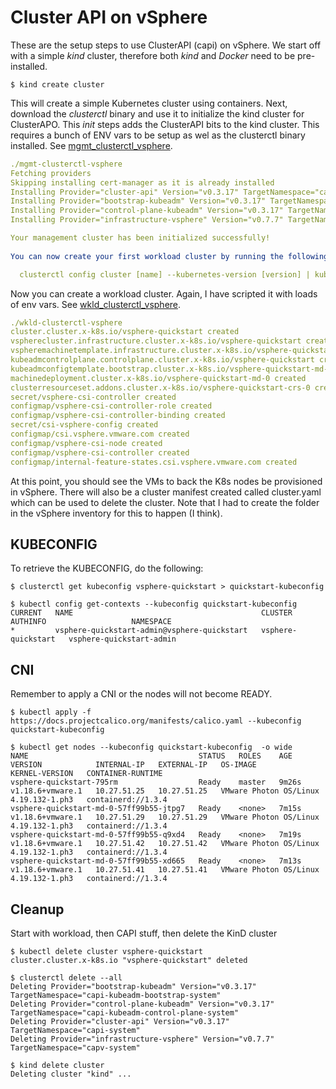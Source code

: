 # Cluster API on vSphere #

These are the setup steps to use ClusterAPI (capi) on vSphere. We start off with a simple *kind* cluster, therefore both _kind_ and _Docker_ need to be pre-installed.

`$ kind create cluster`

This will create a simple Kubernetes cluster using containers. Next, download the *clusterctl* binary and use it to initialize the kind cluster for ClusterAPO. This _init_ steps adds the ClusterAPI bits to the kind cluster. This requires a bunch of ENV vars to be setup as wel as the clusterctl binary installed. See [mgmt_clusterctl_vsphere](./mgmt-clusterctl-vsphere).

```yaml
./mgmt-clusterctl-vsphere
Fetching providers
Skipping installing cert-manager as it is already installed
Installing Provider="cluster-api" Version="v0.3.17" TargetNamespace="capi-system"
Installing Provider="bootstrap-kubeadm" Version="v0.3.17" TargetNamespace="capi-kubeadm-bootstrap-system"
Installing Provider="control-plane-kubeadm" Version="v0.3.17" TargetNamespace="capi-kubeadm-control-plane-system"
Installing Provider="infrastructure-vsphere" Version="v0.7.7" TargetNamespace="capv-system"

Your management cluster has been initialized successfully!
 
You can now create your first workload cluster by running the following:

  clusterctl config cluster [name] --kubernetes-version [version] | kubectl apply -f -
```

Now you can create a workload cluster. Again, I have scripted it with loads of env vars. See [wkld_clusterctl_vsphere](./wkld-clusterctl-vsphere).

```yaml
./wkld-clusterctl-vsphere
cluster.cluster.x-k8s.io/vsphere-quickstart created
vspherecluster.infrastructure.cluster.x-k8s.io/vsphere-quickstart created
vspheremachinetemplate.infrastructure.cluster.x-k8s.io/vsphere-quickstart created
kubeadmcontrolplane.controlplane.cluster.x-k8s.io/vsphere-quickstart created
kubeadmconfigtemplate.bootstrap.cluster.x-k8s.io/vsphere-quickstart-md-0 created
machinedeployment.cluster.x-k8s.io/vsphere-quickstart-md-0 created
clusterresourceset.addons.cluster.x-k8s.io/vsphere-quickstart-crs-0 created
secret/vsphere-csi-controller created
configmap/vsphere-csi-controller-role created
configmap/vsphere-csi-controller-binding created
secret/csi-vsphere-config created
configmap/csi.vsphere.vmware.com created
configmap/vsphere-csi-node created
configmap/vsphere-csi-controller created
configmap/internal-feature-states.csi.vsphere.vmware.com created
```

At this point, you should see the VMs to back the K8s nodes be provisioned in vSphere. There will also be a cluster manifest created called cluster.yaml which can be used to delete the cluster. Note that I had to create the folder in the vSphere inventory for this to happen (I think).


## KUBECONFIG

To retrieve the KUBECONFIG, do the following:

`$ clusterctl get kubeconfig vsphere-quickstart > quickstart-kubeconfig`

```
$ kubectl config get-contexts --kubeconfig quickstart-kubeconfig
CURRENT   NAME                                          CLUSTER              AUTHINFO                   NAMESPACE
*         vsphere-quickstart-admin@vsphere-quickstart   vsphere-quickstart   vsphere-quickstart-admin
```

## CNI 

Remember to apply a CNI or the nodes will not become READY.

`$ kubectl apply -f https://docs.projectcalico.org/manifests/calico.yaml --kubeconfig quickstart-kubeconfig`

```
$ kubectl get nodes --kubeconfig quickstart-kubeconfig  -o wide
NAME                                      STATUS   ROLES    AGE     VERSION            INTERNAL-IP   EXTERNAL-IP   OS-IMAGE                 KERNEL-VERSION   CONTAINER-RUNTIME
vsphere-quickstart-795rm                  Ready    master   9m26s   v1.18.6+vmware.1   10.27.51.25   10.27.51.25   VMware Photon OS/Linux   4.19.132-1.ph3   containerd://1.3.4
vsphere-quickstart-md-0-57ff99b55-jtpg7   Ready    <none>   7m15s   v1.18.6+vmware.1   10.27.51.29   10.27.51.29   VMware Photon OS/Linux   4.19.132-1.ph3   containerd://1.3.4
vsphere-quickstart-md-0-57ff99b55-q9xd4   Ready    <none>   7m19s   v1.18.6+vmware.1   10.27.51.42   10.27.51.42   VMware Photon OS/Linux   4.19.132-1.ph3   containerd://1.3.4
vsphere-quickstart-md-0-57ff99b55-xd665   Ready    <none>   7m13s   v1.18.6+vmware.1   10.27.51.41   10.27.51.41   VMware Photon OS/Linux   4.19.132-1.ph3   containerd://1.3.4
```

## Cleanup

Start with workload, then CAPI stuff, then delete the KinD cluster

```
$ kubectl delete cluster vsphere-quickstart
cluster.cluster.x-k8s.io "vsphere-quickstart" deleted
```
```
$ clusterctl delete --all
Deleting Provider="bootstrap-kubeadm" Version="v0.3.17" TargetNamespace="capi-kubeadm-bootstrap-system"
Deleting Provider="control-plane-kubeadm" Version="v0.3.17" TargetNamespace="capi-kubeadm-control-plane-system"
Deleting Provider="cluster-api" Version="v0.3.17" TargetNamespace="capi-system"
Deleting Provider="infrastructure-vsphere" Version="v0.7.7" TargetNamespace="capv-system"
```
```
$ kind delete cluster
Deleting cluster "kind" ...
```
